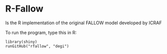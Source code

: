 # R-Fallow

Is the R implementation of the original FALLOW model developed by ICRAF

To run the program, type this in R:

    library(shiny)
    runGitHub("rfallow", "degi")

